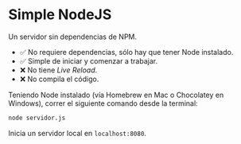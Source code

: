 # Simple NodeJS

Un servidor sin dependencias de NPM.

- :white_check_mark: No requiere dependencias, sólo hay que tener Node instalado.
- :white_check_mark: Simple de iniciar y comenzar a trabajar.
- :x: No tiene _Live Reload_.
- :x: No compila el código.

Teniendo Node instalado (vía Homebrew en Mac o Chocolatey en Windows), correr el siguiente comando desde la terminal:

```bash
node servidor.js
```

Inicia un servidor local en `localhost:8080`.
